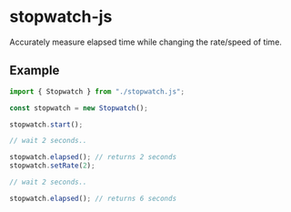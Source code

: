 # stopwatch-js
Accurately measure elapsed time while changing the rate/speed of time.

## Example

```js
import { Stopwatch } from "./stopwatch.js";

const stopwatch = new Stopwatch();

stopwatch.start();

// wait 2 seconds..

stopwatch.elapsed(); // returns 2 seconds
stopwatch.setRate(2);

// wait 2 seconds..

stopwatch.elapsed(); // returns 6 seconds
```
